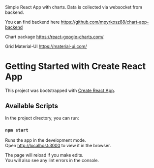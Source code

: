 Simple React App with charts.
Data is collected via websocket from backend.

You can find backend here https://github.com/mpyrkosz88/chart-app-backend

Chart package https://react-google-charts.com/

Grid Material-UI https://material-ui.com/


# Getting Started with Create React App

This project was bootstrapped with [Create React App](https://github.com/facebook/create-react-app).

## Available Scripts

In the project directory, you can run:

### `npm start`

Runs the app in the development mode.\
Open [http://localhost:3000](http://localhost:3000) to view it in the browser.

The page will reload if you make edits.\
You will also see any lint errors in the console.

